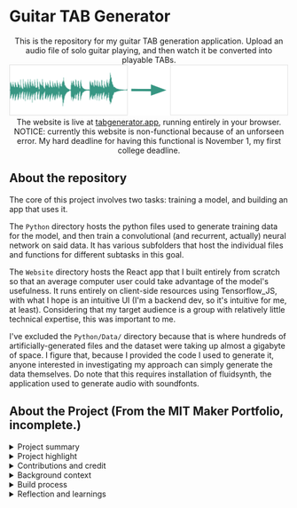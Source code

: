 # Guitar TAB Generator

<div style="text-align: center">
    This is the repository for my guitar TAB generation application. Upload an audio file of solo guitar playing, and then watch it be converted into playable TABs. 
    <br/>
    <img src="Website/tab-generator-app/public/demo_image(1).png" alt="Image of audio file being converted into TABs"/>
    <br/>
    The website is live at <a href="https://tabgenerator.app/">tabgenerator.app</a>, running entirely in your browser. 
    <br/>NOTICE: currently this website is non-functional because of an unforseen error. My hard deadline for having this functional is November 1, my first college deadline. 
</div>

## About the repository

The core of this project involves two tasks: training a model, and building an app that uses it. 

The `Python` directory hosts the python files used to generate training data for the model, and then train a convolutional (and recurrent, actually) neural network on said data. It has various subfolders that host the individual files and functions for different subtasks in this goal. 

The `Website` directory hosts the React app that I built entirely from scratch so that an average computer user could take advantage of the model's usefulness. It runs entirely on client-side resources using Tensorflow_JS, with what I hope is an intuitive UI (I'm a backend dev, so it's intuitive for me, at least). Considering that my target audience is a group with relatively little technical expertise, this was important to me.

I've excluded the `Python/Data/` directory because that is where hundreds of artificially-generated files and the dataset were taking up almost a gigabyte of space. I figure that, because I provided the code I used to generate it, anyone interested in investigating my approach can simply generate the data themselves. Do note that this requires installation of fluidsynth, the application used to generate audio with soundfonts.

## About the Project (From the MIT Maker Portfolio, incomplete.)

<details>
  <summary>Project summary</summary>
   - What is it? If it's not obvious, what does it do and how does it work?
<br/><br/>
I've built an open-source web-app that can take in the audio of a song and generate playable guitar sheet-music based on what it hears. Specifically, it will generate Guitar TABs (tablature), which is a type of sheet-music that is especially targeted towards beginner musicians (it simplifies complex sheet music into fret/string pairs). In a sense, I've built a tool that lets beginner guitarists play their favorite songs, even if they lack the skills to learn it by ear.
<br/><br/>
The core of this project's functionality is a convolutional neural network. My application takes the audio and converts it into a spectrogram using FFTs, then the CNN looks at slices of that audio-image and output notes based on what it sees. Specifically, the model can see several 32nd-note slices at a time, and it outputs any note-beginnings that it recognizes in those slices.
I've then written a separate analytical function that takes the notes that the CNN recognizes and transforms them into playable Guitar TABs. It's a bit of an inefficient algorithm, but it essentially looks at every possible way to play the notes in any period of time, and finds which one minimizes distance and is (hopefully) easiest to play. 
<br/><br/>
While the product is currently up and running, it's not at all in its final state. I plan on improving the application so it can also isolate guitar audio from vocals, drums, or bass, and I'm also interested in creating a separate model to transcribe bass-lines to help me learn jazz bass.
</details>

<details>
  <summary>Project highlight</summary>
   - Explain your favorite thing about this project and why.
<br/><br/>
My favorite thing about this project is seeing other people use it. Never before have I made something so helpful for other people. Once I got the website up and running, I showed it off to some of my colleagues, and the feedback was surprisingly very positive! People quickly started using it:
<br/><br/>
The guitarist in my school's jazz band, Peter, comes from a rock background, and he's not very comfortable reading sheet music. Using my tool, he was able to learn the music for our jazz band by transcribing recordings of the songs into a format he was familiar with, analyzing what the guitarist in the recording was doing and learning how to replicate it.<br/>
My elementary school music director, Mr. Shugert, runs private lessons with beginner guitarists, and I told him about this project. He eagerly tried it out, and he's now encouraging its use among his students to help them learn their favorite songs. <br/>
My brother, Andrew, is perhaps my most dear use case. I grew up listening to him slowly peck through songs in his room, learning every song by The Backseat Lovers by ear. I made this project with him in mind, and seeing him use it for the first time was perhaps the most personal fulfillment I've felt until now. It's so satisfying hearing how much he's been able to expand his musical breadth since I gave him this tool.
<br/><br/>
I think this project has taught me that I love helping people. I hope my projects in college and beyond are able to put smiles on peoples' faces like this one did.
</details>

<details>
  <summary>Contributions and credit </summary>
   - What was your personal role in this project? If you made changes to an existing project, explain what you started with and what you changed. Name any collaborators/mentors and summarize their roles. Tell us if any of your collaborators are also possibly submitting an MIT Maker Portfolio this year.
<br/><br/>
This was a lone-wolf project for me; nobody even knew I was working on it until I was almost done. I was already very familiar with all the technologies I needed, so the only outside resources I used was simply the documentation of the libraries I used.
<br/><br/>
The closest thing to a 'mentor' for me was Dr. Matthew Reisman (founder of Bedrock Research, see 'Jobs' section of my application). I told him about this project as an example of my previous ML experience, and he suggested that I make it into a tool that anyone, even non-programmers, could use. So, I took my python server and React frontend (which required lots of technical skill to set up) and combined them into one simple, user-friendly static-website that's hosted on GitHub-pages for all to use (which sounds a lot simpler to do than it actually was...).
<br/><br/>
I'll go ahead and cite the main python libraries used in this project:
TensorFlow, TensorFlow.js, Keras (machine learning)
Music21 (MIDI creation and bank/preset management, send a 'thank you' over to Dr. Cuthbert for me [though I heard he left MIT this year])
Mido (manipulating and analyzing MIDI contents)
NumPy (linear algebra; tensor handling)
</details>

<details>
  <summary>Background context</summary>
   - Tell us any goals that might help us better understand your project. “Having fun” and “learning” are valid goals.<br/>
 - Context: Who is it for? How is it used? Don't assume these answers are obvious. If you have made a tool or product to address some problem, what else already exists to solve the same problem?<br/>
 - Describe constraints like budget, space, available tooling, etc. If your project was submitted to an annual competition with a complex ruleset (like FIRST Robotics or VEX Robotics), summarize the most important constraints.
<br/><br/>
I started this project right after I finished studying for and achieving the TensorFlow Developer Certificate from Google. I figured it'd be a great first project for me to apply what I've learned, while also expanding my knowledge along the way. Aside from personal development, I also wanted to make something that would be useful for other people.
<br/><br/>
Constraints: low budget and horrible GPU, can't afford AWS stuff
</details>

<details>
  <summary>Build process</summary>
   - Tell us more about your build. What was your approach, and why did you decide to do it that way? If there was a design/testing process, what did you do? Consider attaching photos in the subsequent media uploader page to demonstrate your build process.
<br/><br/>

</details>

<details>
  <summary>Reflection and learnings</summary>
   - What changed along the way? Did the result fulfill your intended goals? What turned out well? What mistakes did you make? If things broke, why? Are there things you would like to do differently next time? What did you learn?
<br/><br/>

</details>